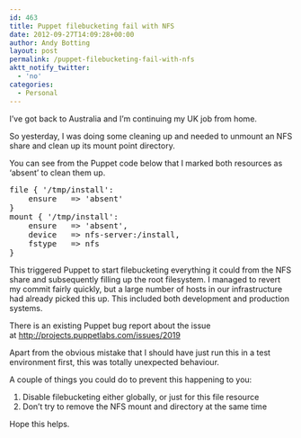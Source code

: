 ```yaml
---
id: 463
title: Puppet filebucketing fail with NFS
date: 2012-09-27T14:09:28+00:00
author: Andy Botting
layout: post
permalink: /puppet-filebucketing-fail-with-nfs
aktt_notify_twitter:
  - 'no'
categories:
  - Personal
---
```

I&#8217;ve got back to Australia and I&#8217;m continuing my UK job from home.

So yesterday, I was doing some cleaning up and needed to unmount an NFS share and clean up its mount point directory.

You can see from the Puppet code below that I marked both resources as &#8216;absent&#8217; to clean them up.

<pre>file { '/tmp/install':
    ensure   =&gt; 'absent'
}
mount { '/tmp/install':
    ensure   =&gt; 'absent',
    device   =&gt; nfs-server:/install,
    fstype   =&gt; nfs
}</pre>

This triggered Puppet to start filebucketing everything it could from the NFS share and subsequently filling up the root filesystem. I managed to revert my commit fairly quickly, but a large number of hosts in our infrastructure had already picked this up. This included both development and production systems.

There is an existing Puppet bug report about the issue at <http://projects.puppetlabs.com/issues/2019>

Apart from the obvious mistake that I should have just run this in a test environment first, this was totally unexpected behaviour.

A couple of things you could do to prevent this happening to you:

  1. Disable filebucketing either globally, or just for this file resource
  2. Don&#8217;t try to remove the NFS mount and directory at the same time

Hope this helps.